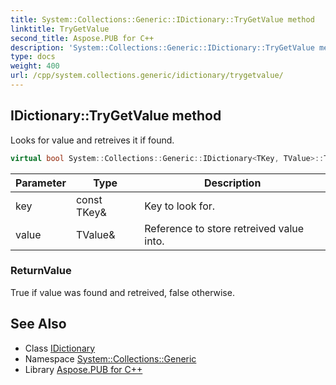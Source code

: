 ```yaml
---
title: System::Collections::Generic::IDictionary::TryGetValue method
linktitle: TryGetValue
second_title: Aspose.PUB for C++
description: 'System::Collections::Generic::IDictionary::TryGetValue method. Looks for value and retreives it if found in C++.'
type: docs
weight: 400
url: /cpp/system.collections.generic/idictionary/trygetvalue/
---
```

## IDictionary::TryGetValue method


Looks for value and retreives it if found.

```cpp
virtual bool System::Collections::Generic::IDictionary<TKey, TValue>::TryGetValue(const TKey &key, TValue &value) const =0
```


| Parameter | Type | Description |
| --- | --- | --- |
| key | const TKey\& | Key to look for. |
| value | TValue\& | Reference to store retreived value into. |

### ReturnValue

True if value was found and retreived, false otherwise.

## See Also

* Class [IDictionary](../)
* Namespace [System::Collections::Generic](../../)
* Library [Aspose.PUB for C++](../../../)
